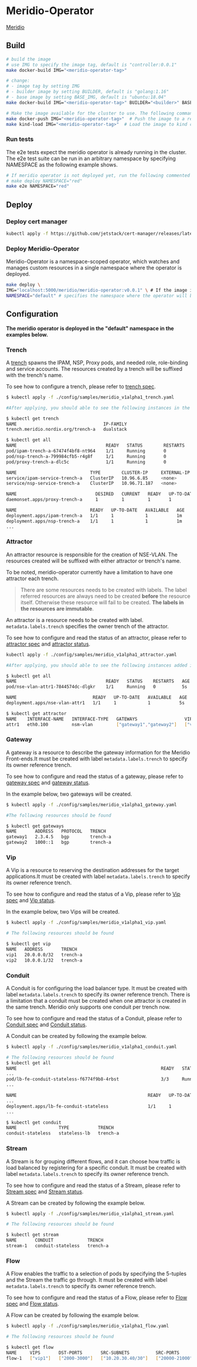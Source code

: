 # Meridio-Operator

[Meridio](https://github.com/Nordix/Meridio)

## Build

```bash
# build the image
# use IMG to specify the image tag, default is "controller:0.0.1"
make docker-build IMG="<meridio-operator-tag>"

# change:
# - image tag by setting IMG
# - builder image by setting BUILDER, default is "golang:1.16"
# - base image by setting BASE_IMG, default is "ubuntu:18.04"
make docker-build IMG="<meridio-operator-tag>" BUILDER="<builder>" BASE_IMG="<base-image>"

# Make the image available for the cluster to use. The following commands are alternative
make docker-push IMG="<meridio-operator-tag>"  # Push the image to a registry
make kind-load IMG="<meridio-operator-tag>"  # Load the image to kind cluster
```

### Run tests

The e2e tests expect the meridio operator is already running in the cluster.
The e2e test suite can be run in an arbitrary namespace by specifying NAMESPACE
as the following example shows.

```bash
# If meridio operator is not deployed yet, run the following commented command first:
# make deploy NAMESPACE="red"
make e2e NAMESPACE="red"
```

## Deploy

### Deploy cert manager

```bash
kubectl apply -f https://github.com/jetstack/cert-manager/releases/latest/download/cert-manager.yaml
```

### Deploy Meridio-Operator

Meridio-Operator is a namespace-scoped operator, which watches and manages custom resources in a single namespace where the operator is deployed.

```bash
make deploy \
IMG="localhost:5000/meridio/meridio-operator:v0.0.1" \ # If the image is built with a specific tag
NAMESPACE="default" # specifies the namespace where the operator will be deployed, "meridio-operator-system" is used by default
```

## Configuration

**The meridio operator is deployed in the "default" namespace in the examples below.**

### Trench

A [trench](https://github.com/Nordix/Meridio-Operator/blob/master/config/samples/meridio_v1alpha1_trench.yaml) spawns the IPAM, NSP, Proxy pods, and needed role, role-binding and service accounts. The resources created by a trench will be suffixed with the trench's name.

To see how to configure a trench, please refer to [trench spec](https://pkg.go.dev/github.com/nordix/meridio-operator/api/v1alpha1#TrenchSpec).

```bash
$ kubectl apply -f ./config/samples/meridio_v1alpha1_trench.yaml

#After applying, you should able to see the following instances in the cluster

$ kubectl get trench
NAME                                 IP-FAMILY
trench.meridio.nordix.org/trench-a   dualstack

$ kubectl get all
NAME                                  READY   STATUS        RESTARTS   AGE
pod/ipam-trench-a-67474f4bf8-nt964    1/1     Running       0          1m
pod/nsp-trench-a-799984cfb5-r4g8f     1/1     Running       0          1m
pod/proxy-trench-a-dlc5c              1/1     Running       0          1m

NAME                            TYPE        CLUSTER-IP     EXTERNAL-IP   PORT(S)    AGE
service/ipam-service-trench-a   ClusterIP   10.96.6.85     <none>        7777/TCP   1m
service/nsp-service-trench-a    ClusterIP   10.96.71.187   <none>        7778/TCP   1m

NAME                              DESIRED   CURRENT   READY   UP-TO-DATE   AVAILABLE   NODE SELECTOR   AGE
daemonset.apps/proxy-trench-a     1         1         1       1            1           <none>          1m

NAME                            READY   UP-TO-DATE   AVAILABLE   AGE
deployment.apps/ipam-trench-a   1/1     1            1           1m
deployment.apps/nsp-trench-a    1/1     1            1           1m
...
```

### Attractor

An attractor resource is responsible for the creation of NSE-VLAN. The resources created will be suffixed with either attractor or trench's name.

To be noted, meridio-operator currently have a limitation to have one attractor each trench.

> There are some resources needs to be created with labels. The label referred resources are always need to be created **before** the resource itself. Otherwise these resource will fail to be created.
> **The labels in the resources are immutable**.

An attractor is a resource needs to be created with label. `metadata.labels.trench` specifies the owner trench of the attractor.

To see how to configure and read the status of an attractor, please refer to [attractor spec](https://pkg.go.dev/github.com/nordix/meridio-operator/api/v1alpha1#AttractorSpec) and [attractor status](https://pkg.go.dev/github.com/nordix/meridio-operator/api/v1alpha1#AttractorStatus).

```bash
kubectl apply -f ./config/samples/meridio_v1alpha1_attractor.yaml

#After applying, you should able to see the following instances added in the cluster

$ kubectl get all
NAME                                  READY   STATUS    RESTARTS   AGE
pod/nse-vlan-attr1-7844574dc-dlgkr    1/1     Running   0          5s

NAME                             READY   UP-TO-DATE   AVAILABLE   AGE
deployment.apps/nse-vlan-attr1   1/1     1            1           5s

$ kubectl get attractor
NAME    INTERFACE-NAME   INTERFACE-TYPE   GATEWAYS                  VIPS              TRENCH
attr1   eth0.100         nsm-vlan         ["gateway1","gateway2"]   ["vip1","vip2"]   trench-a
```

### Gateway

A gateway is a resource to describe the gateway information for the Meridio Front-ends.It must be created with label `metadata.labels.trench` to specify its owner reference trench.

To see how to configure and read the status of a gateway, please refer to [gateway spec](https://pkg.go.dev/github.com/nordix/meridio-operator/api/v1alpha1#GatewaySpec) and [gateway status](https://pkg.go.dev/github.com/nordix/meridio-operator/api/v1alpha1#GatewayStatus).

In the example below, two gateways will be created.

```bash
$ kubectl apply -f ./config/samples/meridio_v1alpha1_gateway.yaml

#The following resources should be found

$ kubectl get gateways
NAME       ADDRESS   PROTOCOL   TRENCH
gateway1   2.3.4.5   bgp        trench-a
gateway2   1000::1   bgp        trench-a
```

### Vip

A Vip is a resource to reserving the destination addresses for the target applications.It must be created with label `metadata.labels.trench` to specify its owner reference trench.

To see how to configure and read the status of a Vip, please refer to [Vip spec](https://pkg.go.dev/github.com/nordix/meridio-operator/api/v1alpha1#VipSpec) and [Vip status](https://pkg.go.dev/github.com/nordix/meridio-operator/api/v1alpha1#VipStatus).

In the example below, two Vips will be created.

```bash
$ kubectl apply -f ./config/samples/meridio_v1alpha1_vip.yaml

# The following resources should be found

$ kubectl get vip
NAME   ADDRESS       TRENCH
vip1   20.0.0.0/32   trench-a
vip2   10.0.0.1/32   trench-a
```

### Conduit

A Conduit is for configuring the load balancer type. It must be created with label `metadata.labels.trench` to specify its owner reference trench.
There is a limitation that a conduit must be created when one attractor is created in the same trench. Meridio only supports one conduit per trench now.

To see how to configure and read the status of a Conduit, please refer to [Conduit spec](https://pkg.go.dev/github.com/nordix/meridio-operator/api/v1alpha1#ConduitSpec) and [Conduit status](https://pkg.go.dev/github.com/nordix/meridio-operator/api/v1alpha1#ConduitStatus).

A Conduit can be created by following the example below.

```bash
$ kubectl apply -f ./config/samples/meridio_v1alpha1_conduit.yaml

# The following resources should be found
$ kubectl get all
NAME                                                       READY   STATUS    RESTARTS   AGE
...
pod/lb-fe-conduit-stateless-f6774f9b8-4rbst                3/3     Running   0          6m2s
...

NAME                                                  READY   UP-TO-DATE   AVAILABLE   AGE
...
deployment.apps/lb-fe-conduit-stateless               1/1     1            1           6m2s
...

$ kubectl get conduit
NAME                TYPE           TRENCH
conduit-stateless   stateless-lb   trench-a
```

### Stream

A Stream is for grouping different flows, and it can choose how traffic is load balanced by registering for a specific conduit. It must be created with label `metadata.labels.trench` to specify its owner reference trench.

To see how to configure and read the status of a Stream, please refer to [Stream spec](https://pkg.go.dev/github.com/nordix/meridio-operator/api/v1alpha1#StreamSpec) and [Stream status](https://pkg.go.dev/github.com/nordix/meridio-operator/api/v1alpha1#StreamStatus).

A Stream can be created by following the example below.

```bash
$ kubectl apply -f ./config/samples/meridio_v1alpha1_stream.yaml

# The following resources should be found

$ kubectl get stream
NAME       CONDUIT             TRENCH
stream-1   conduit-stateless   trench-a
```

### Flow

A Flow enables the traffic to a selection of pods by specifying the 5-tuples and the Stream the traffic go through. It must be created with label `metadata.labels.trench` to specify its owner reference trench.

To see how to configure and read the status of a Flow, please refer to [Flow spec](https://pkg.go.dev/github.com/nordix/meridio-operator/api/v1alpha1#FlowSpec) and [Flow status](https://pkg.go.dev/github.com/nordix/meridio-operator/api/v1alpha1#FlowStatus).

A Flow can be created by following the example below.

```bash
$ kubectl apply -f ./config/samples/meridio_v1alpha1_flow.yaml

# The following resources should be found

$ kubectl get flow
NAME     VIPS       DST-PORTS       SRC-SUBNETS          SRC-PORTS         PROTOCOLS   STREAM     TRENCH
flow-1   ["vip1"]   ["2000-3000"]   ["10.20.30.40/30"]   ["20000-21000"]   ["tcp"]     stream-1   trench-a
```
